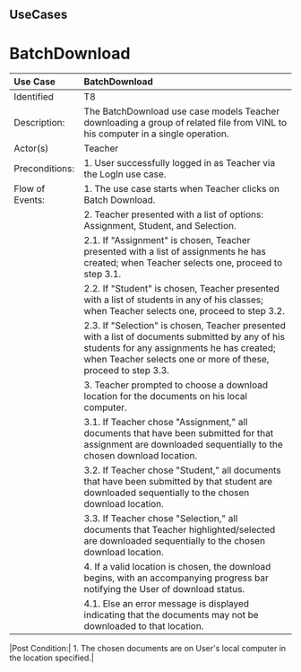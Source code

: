 ## UseCases ##


# BatchDownload #


| Use Case | BatchDownload |
|:---------|:--------------|
|Identified | T8            |
| Description: | The BatchDownload use case models Teacher downloading a group of related file from VINL to his computer in a single operation. |
|Actor(s)  | Teacher       |
|Preconditions: | 1. User successfully logged in as Teacher via the LogIn use case. |
|Flow of Events: |1. The use case starts when Teacher clicks on Batch Download.|
|                |2. Teacher presented with a list of options: Assignment, Student, and Selection. |
|                |2.1. If "Assignment" is chosen, Teacher presented with a list of assignments he has created; when Teacher selects one, proceed to step 3.1. |
|                |2.2. If "Student" is chosen, Teacher presented with a list of students in any of his classes; when Teacher selects one, proceed to step 3.2. |
|                |2.3. If "Selection" is chosen, Teacher presented with a list of documents submitted by any of his students for any assignments he has created; when Teacher selects one or more of these, proceed to step 3.3. |
|                |3. Teacher prompted to choose a download location for the documents on his local computer. |
|                |3.1. If Teacher chose "Assignment," all documents that have been submitted for that assignment are downloaded sequentially to the chosen download location. |
|                |3.2. If Teacher chose "Student," all documents that have been submitted by that student are downloaded sequentially to the chosen download location. |
|                |3.3. If Teacher chose "Selection," all documents that Teacher highlighted/selected are downloaded sequentially to the chosen download location. |
|                |4. If a valid location is chosen, the download begins, with an accompanying progress bar notifying the User of download status. |
|                |4.1. Else an error message is displayed indicating that the documents may not be downloaded to that location.|

|Post Condition:| 1. The chosen documents are on User's local computer in the location specified.|